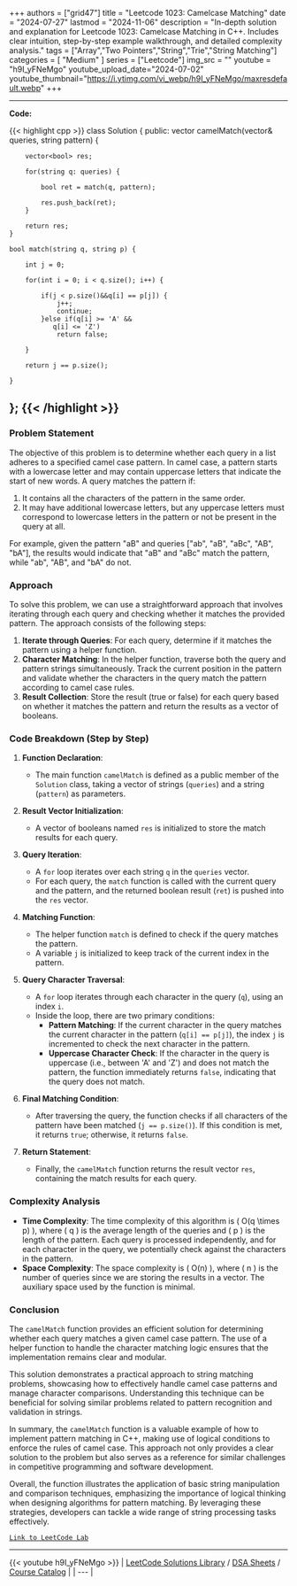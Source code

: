 
+++
authors = ["grid47"]
title = "Leetcode 1023: Camelcase Matching"
date = "2024-07-27"
lastmod = "2024-11-06"
description = "In-depth solution and explanation for Leetcode 1023: Camelcase Matching in C++. Includes clear intuition, step-by-step example walkthrough, and detailed complexity analysis."
tags = ["Array","Two Pointers","String","Trie","String Matching"]
categories = [
    "Medium"
]
series = ["Leetcode"]
img_src = ""
youtube = "h9I_yFNeMgo"
youtube_upload_date="2024-07-02"
youtube_thumbnail="https://i.ytimg.com/vi_webp/h9I_yFNeMgo/maxresdefault.webp"
+++



---
**Code:**

{{< highlight cpp >}}
class Solution {
public:
    vector<bool> camelMatch(vector<string>& queries, string pattern) {
        
        vector<bool> res;
        
        for(string q: queries) {
            
            bool ret = match(q, pattern);
            
            res.push_back(ret);
        }

        return res;
    }
    
    bool match(string q, string p) {
        
        int j = 0;
        
        for(int i = 0; i < q.size(); i++) {
            
            if(j < p.size()&&q[i] == p[j]) {
                j++;
                continue;
            }else if(q[i] >= 'A' && 
               q[i] <= 'Z')
                return false;               
               
        }
        
        return j == p.size();
        
    }

};
{{< /highlight >}}
---


### Problem Statement
The objective of this problem is to determine whether each query in a list adheres to a specified camel case pattern. In camel case, a pattern starts with a lowercase letter and may contain uppercase letters that indicate the start of new words. A query matches the pattern if:
1. It contains all the characters of the pattern in the same order.
2. It may have additional lowercase letters, but any uppercase letters must correspond to lowercase letters in the pattern or not be present in the query at all.

For example, given the pattern "aB" and queries ["ab", "aB", "aBc", "AB", "bA"], the results would indicate that "aB" and "aBc" match the pattern, while "ab", "AB", and "bA" do not.

### Approach
To solve this problem, we can use a straightforward approach that involves iterating through each query and checking whether it matches the provided pattern. The approach consists of the following steps:
1. **Iterate through Queries**: For each query, determine if it matches the pattern using a helper function.
2. **Character Matching**: In the helper function, traverse both the query and pattern strings simultaneously. Track the current position in the pattern and validate whether the characters in the query match the pattern according to camel case rules.
3. **Result Collection**: Store the result (true or false) for each query based on whether it matches the pattern and return the results as a vector of booleans.

### Code Breakdown (Step by Step)

1. **Function Declaration**:
   - The main function `camelMatch` is defined as a public member of the `Solution` class, taking a vector of strings (`queries`) and a string (`pattern`) as parameters.

2. **Result Vector Initialization**:
   - A vector of booleans named `res` is initialized to store the match results for each query.

3. **Query Iteration**:
   - A `for` loop iterates over each string `q` in the `queries` vector.
   - For each query, the `match` function is called with the current query and the pattern, and the returned boolean result (`ret`) is pushed into the `res` vector.

4. **Matching Function**:
   - The helper function `match` is defined to check if the query matches the pattern.
   - A variable `j` is initialized to keep track of the current index in the pattern.

5. **Query Character Traversal**:
   - A `for` loop iterates through each character in the query (`q`), using an index `i`.
   - Inside the loop, there are two primary conditions:
     - **Pattern Matching**: If the current character in the query matches the current character in the pattern (`q[i] == p[j]`), the index `j` is incremented to check the next character in the pattern.
     - **Uppercase Character Check**: If the character in the query is uppercase (i.e., between 'A' and 'Z') and does not match the pattern, the function immediately returns `false`, indicating that the query does not match.

6. **Final Matching Condition**:
   - After traversing the query, the function checks if all characters of the pattern have been matched (`j == p.size()`). If this condition is met, it returns `true`; otherwise, it returns `false`.

7. **Return Statement**:
   - Finally, the `camelMatch` function returns the result vector `res`, containing the match results for each query.

### Complexity Analysis
- **Time Complexity**: The time complexity of this algorithm is \( O(q \times p) \), where \( q \) is the average length of the queries and \( p \) is the length of the pattern. Each query is processed independently, and for each character in the query, we potentially check against the characters in the pattern.
- **Space Complexity**: The space complexity is \( O(n) \), where \( n \) is the number of queries since we are storing the results in a vector. The auxiliary space used by the function is minimal.

### Conclusion
The `camelMatch` function provides an efficient solution for determining whether each query matches a given camel case pattern. The use of a helper function to handle the character matching logic ensures that the implementation remains clear and modular.

This solution demonstrates a practical approach to string matching problems, showcasing how to effectively handle camel case patterns and manage character comparisons. Understanding this technique can be beneficial for solving similar problems related to pattern recognition and validation in strings.

In summary, the `camelMatch` function is a valuable example of how to implement pattern matching in C++, making use of logical conditions to enforce the rules of camel case. This approach not only provides a clear solution to the problem but also serves as a reference for similar challenges in competitive programming and software development.

Overall, the function illustrates the application of basic string manipulation and comparison techniques, emphasizing the importance of logical thinking when designing algorithms for pattern matching. By leveraging these strategies, developers can tackle a wide range of string processing tasks effectively.


[`Link to LeetCode Lab`](https://leetcode.com/problems/camelcase-matching/description/)

---
{{< youtube h9I_yFNeMgo >}}
| [LeetCode Solutions Library](https://grid47.xyz/leetcode/) / [DSA Sheets](https://grid47.xyz/sheets/) / [Course Catalog](https://grid47.xyz/courses/) |
| --- |
